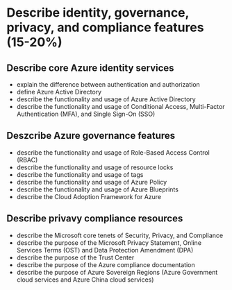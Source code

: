 # Describe identity, governance, privacy, and compliance features (15-20%)

## Describe core Azure identity services
* explain the difference between authentication and authorization
* define Azure Active Directory
* describe the functionality and usage of Azure Active Directory
* describe the functionality and usage of Conditional Access, Multi-Factor Authentication
(MFA), and Single Sign-On (SSO)

## Deszcribe Azure governance features
* describe the functionality and usage of Role-Based Access Control (RBAC)
* describe the functionality and usage of resource locks
* describe the functionality and usage of tags
* describe the functionality and usage of Azure Policy
* describe the functionality and usage of Azure Blueprints
* describe the Cloud Adoption Framework for Azure

## Describe privavy compliance resources
* describe the Microsoft core tenets of Security, Privacy, and Compliance
* describe the purpose of the Microsoft Privacy Statement, Online Services Terms (OST)
and Data Protection Amendment (DPA)
* describe the purpose of the Trust Center
* describe the purpose of the Azure compliance documentation
* describe the purpose of Azure Sovereign Regions (Azure Government cloud services and Azure China cloud services)
